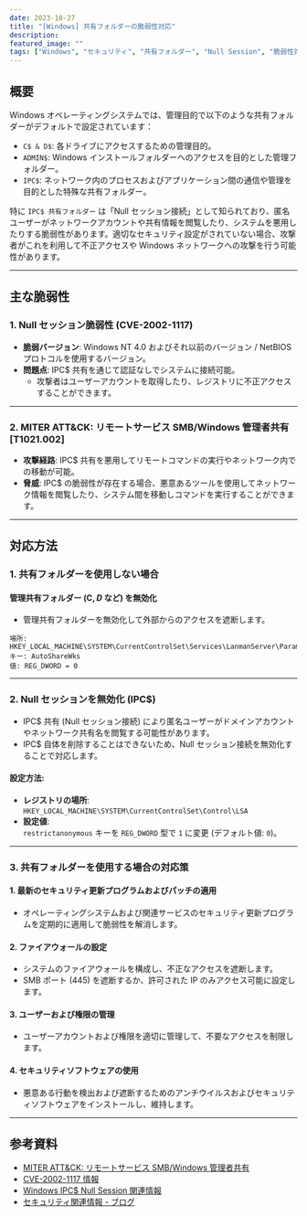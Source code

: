 ```yaml
---
date: 2023-10-27
title: "[Windows] 共有フォルダーの脆弱性対応"
description: 
featured_image: ""
tags: ["Windows", "セキュリティ", "共有フォルダー", "Null Session", "脆弱性対応", "IPC$"]
---
```


## 概要

Windows オペレーティングシステムでは、管理目的で以下のような共有フォルダーがデフォルトで設定されています：

- `C$ & D$`: 各ドライブにアクセスするための管理目的。
- `ADMIN$`: Windows インストールフォルダーへのアクセスを目的とした管理フォルダー。
- `IPC$`: ネットワーク内のプロセスおよびアプリケーション間の通信や管理を目的とした特殊な共有フォルダー。

特に `IPC$ 共有フォルダー` は「Null セッション接続」として知られており、匿名ユーザーがネットワークアカウントや共有情報を閲覧したり、システムを悪用したりする脆弱性があります。適切なセキュリティ設定がされていない場合、攻撃者がこれを利用して不正アクセスや Windows ネットワークへの攻撃を行う可能性があります。

---

## 主な脆弱性

### 1. Null セッション脆弱性 (CVE-2002-1117)
- **脆弱バージョン**: Windows NT 4.0 およびそれ以前のバージョン / NetBIOS プロトコルを使用するバージョン。
- **問題点**: IPC$ 共有を通じて認証なしでシステムに接続可能。
  - 攻撃者はユーザーアカウントを取得したり、レジストリに不正アクセスすることができます。

---

### 2. MITER ATT&CK: リモートサービス SMB/Windows 管理者共有 [T1021.002]
- **攻撃経路**: IPC$ 共有を悪用してリモートコマンドの実行やネットワーク内での移動が可能。
- **脅威**: IPC$ の脆弱性が存在する場合、悪意あるツールを使用してネットワーク情報を閲覧したり、システム間を移動しコマンドを実行することができます。

---

## 対応方法

### 1. 共有フォルダーを使用しない場合

#### **管理共有フォルダー (C$, D$ など) を無効化**
- 管理共有フォルダーを無効化して外部からのアクセスを遮断します。

```plaintext
場所: HKEY_LOCAL_MACHINE\SYSTEM\CurrentControlSet\Services\LanmanServer\Parameters
キー: AutoShareWks
値: REG_DWORD = 0
```

---

### 2. Null セッションを無効化 (IPC$)

- IPC$ 共有 (Null セッション接続) により匿名ユーザーがドメインアカウントやネットワーク共有名を閲覧する可能性があります。
- IPC$ 自体を削除することはできないため、Null セッション接続を無効化することで対応します。

#### 設定方法:
- **レジストリの場所**:  
  `HKEY_LOCAL_MACHINE\SYSTEM\CurrentControlSet\Control\LSA`  
- **設定値**:  
  `restrictanonymous` キーを `REG_DWORD` 型で `1` に変更 (デフォルト値: `0`)。

---

### 3. 共有フォルダーを使用する場合の対応策

#### 1. 最新のセキュリティ更新プログラムおよびパッチの適用
- オペレーティングシステムおよび関連サービスのセキュリティ更新プログラムを定期的に適用して脆弱性を解消します。

#### 2. ファイアウォールの設定
- システムのファイアウォールを構成し、不正なアクセスを遮断します。
- SMB ポート (445) を遮断するか、許可された IP のみアクセス可能に設定します。

#### 3. ユーザーおよび権限の管理
- ユーザーアカウントおよび権限を適切に管理して、不要なアクセスを制限します。

#### 4. セキュリティソフトウェアの使用
- 悪意ある行動を検出および遮断するためのアンチウイルスおよびセキュリティソフトウェアをインストールし、維持します。

---

## 参考資料
- [MITER ATT&CK: リモートサービス SMB/Windows 管理者共有](https://attack.mitre.org/techniques/T1021/002/)  
- [CVE-2002-1117 情報](https://cve.mitre.org/cgi-bin/cvename.cgi?name=CVE-2002-1117)  
- [Windows IPC$ Null Session 関連情報](https://learn.microsoft.com/ja-jp/troubleshoot/windows-server/networking/inter-process-communication-share-null-session)  
- [セキュリティ関連情報 - ブログ](https://doqtqu.tistory.com/225)
